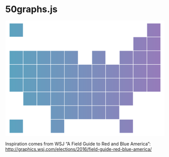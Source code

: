 # 50graphs.js

![Logo](/docs/logo.png)

Inspiration comes from WSJ “A Field Guide to Red and Blue America”:
http://graphics.wsj.com/elections/2016/field-guide-red-blue-america/
